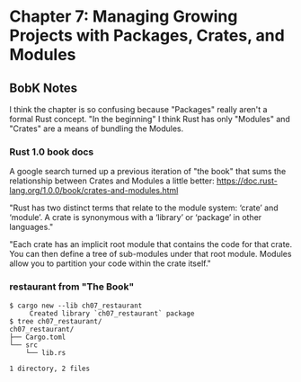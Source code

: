 # Chapter 7: Managing Growing Projects with Packages, Crates, and Modules

## BobK Notes

I think the chapter is so confusing because "Packages" really aren't a formal Rust concept.  "In the
beginning" I think Rust has only "Modules" and "Crates" are a means of bundling the Modules. 

### Rust 1.0 book docs

A google search turned up a previous iteration of "the book" that sums the relationship between
Crates and Modules a little better: https://doc.rust-lang.org/1.0.0/book/crates-and-modules.html

"Rust has two distinct terms that relate to the module system: ‘crate’ and ‘module’. 
A crate is synonymous with a ‘library’ or ‘package’ in other languages."

"Each crate has an implicit root module that contains the code for that crate. You can then define 
a tree of sub-modules under that root module. Modules allow you to partition your code within the 
crate itself."

### restaurant from "The Book"

```
$ cargo new --lib ch07_restaurant
     Created library `ch07_restaurant` package
$ tree ch07_restaurant/
ch07_restaurant/
├── Cargo.toml
└── src
    └── lib.rs

1 directory, 2 files
```

